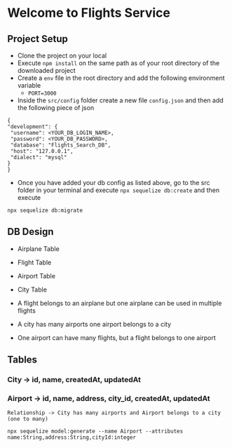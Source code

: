 # Welcome to Flights Service

## Project Setup
   - Clone the project on your local
   - Execute `npm install` on the same path as of your root directory of the downloaded project
   - Create a `env` file in the root directory and add the following environment variable
        - `PORT=3000`
   - Inside the `src/config` folder create a new file `config.json` and then add the following piece of json     

   ```
   {
  "development": {
    "username": <YOUR_DB_LOGIN_NAME>,
    "password": <YOUR_DB_PASSWORD>,
    "database": "Flights_Search_DB",
    "host": "127.0.0.1",
    "dialect": "mysql"
  }
}

 ```
 
- Once you have added your db config as listed above, go to the src folder in your terminal and execute `npx sequelize db:create`
and then execute

`npx sequelize db:migrate`

## DB Design
   - Airplane Table
   - Flight Table
   - Airport Table
   - City Table

   - A flight belongs to an airplane but one airplane can be used in multiple flights
   - A city has many airports one airport belongs to a city
   - One airport can have many flights, but a flight belongs to one airport

## Tables

### City -> id, name, createdAt, updatedAt 
### Airport -> id, name, address, city_id, createdAt, updatedAt
    Relationship -> City has many airports and Airport belongs to a city (one to many) 
```
npx sequelize model:generate --name Airport --attributes name:String,address:String,cityId:integer  
```  
 